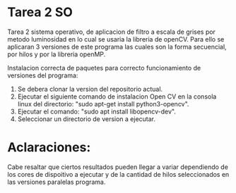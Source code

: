 # Tarea 2 SO

Tarea 2 sistema operativo, de aplicacion de filtro a escala de grises por metodo luminosidad en lo cual se usaria la libreria de openCV.
Para ello se aplicaran 3 versiones de este programa las cuales son la forma secuencial, por hilos y por la libreria openMP.

Instalacion correcta de paquetes para correcto funcionamiento de versiones del programa:

1) Se debera clonar la version del repositorio actual.
2) Ejecutar el siguiente comando de instalacion Open CV en la consola linux del directorio: "sudo apt-get install python3-opencv".
3) Ejecutar el comando: "sudo apt install libopencv-dev".
4) Seleccionar un directorio de version a ejecutar.


# Aclaraciones:

Cabe resaltar que ciertos resultados pueden llegar a variar dependiendo de los cores de dispoitivo a ejecutar y de la cantidad de hilos seleccionados en las versiones paralelas programa.

